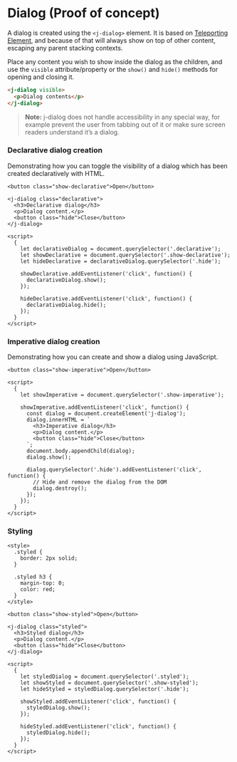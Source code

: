 # Dialog <maturity-badge poc>(Proof of concept)</maturity-badge>

A dialog is created using the `<j-dialog>` element. It is based on [Teleporting Element](/teleporting-element), and because of that will always show on top of other content, escaping any parent stacking contexts.

Place any content you wish to show inside the dialog as the children, and use the `visible` attribute/property or the `show()` and `hide()` methods for opening and closing it.

```html
<j-dialog visible>
  <p>Dialog contents</p>
</j-dialog>
```

> **Note:** j-dialog does not handle accessibility in any special way, for example prevent the user from tabbing out of it or make sure screen readers understand it’s a dialog.

### Declarative dialog creation

Demonstrating how you can toggle the visibility of a dialog which has been created declaratively with HTML.

```html,live
<button class="show-declarative">Open</button>

<j-dialog class="declarative">
  <h3>Declarative dialog</h3>
  <p>Dialog content.</p>
  <button class="hide">Close</button>
</j-dialog>

<script>
  {
    let declarativeDialog = document.querySelector('.declarative');
    let showDeclarative = document.querySelector('.show-declarative');
    let hideDeclarative = declarativeDialog.querySelector('.hide');

    showDeclarative.addEventListener('click', function() {
      declarativeDialog.show();
    });

    hideDeclarative.addEventListener('click', function() {
      declarativeDialog.hide();
    });
  }
</script>
```


### Imperative dialog creation

Demonstrating how you can create and show a dialog using JavaScript.

```html,live
<button class="show-imperative">Open</button>

<script>
  {
    let showImperative = document.querySelector('.show-imperative');

    showImperative.addEventListener('click', function() {
      const dialog = document.createElement('j-dialog');
      dialog.innerHTML = `
        <h3>Imperative dialog</h3>
        <p>Dialog content.</p>
        <button class="hide">Close</button>
      `;
      document.body.appendChild(dialog);
      dialog.show();

      dialog.querySelector('.hide').addEventListener('click', function() {
        // Hide and remove the dialog from the DOM
        dialog.destroy();
      });
    });
  }
</script>
```


### Styling

```html,live
<style>
  .styled {
    border: 2px solid;
  }

  .styled h3 {
    margin-top: 0;
    color: red;
  }
</style>

<button class="show-styled">Open</button>

<j-dialog class="styled">
  <h3>Styled dialog</h3>
  <p>Dialog content.</p>
  <button class="hide">Close</button>
</j-dialog>

<script>
  {
    let styledDialog = document.querySelector('.styled');
    let showStyled = document.querySelector('.show-styled');
    let hideStyled = styledDialog.querySelector('.hide');

    showStyled.addEventListener('click', function() {
      styledDialog.show();
    });

    hideStyled.addEventListener('click', function() {
      styledDialog.hide();
    });
  }
</script>
```
